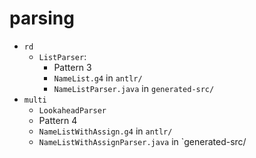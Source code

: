 # parsing

- `rd`
  - `ListParser`:
    - Pattern 3
    - `NameList.g4` in `antlr/`
    - `NameListParser.java` in `generated-src/`
- `multi`
  - `LookaheadParser`
  - Pattern 4
  - `NameListWithAssign.g4` in `antlr/`
  - `NameListWithAssignParser.java` in `generated-src/